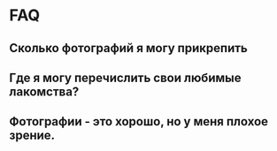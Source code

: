 # FAQ

## Сколько фотографий я могу прикрепить
## Где я могу перечислить свои любимые лакомства?
## Фотографии - это хорошо, но у меня плохое зрение.